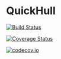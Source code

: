 # QuickHull

[![Build Status](https://travis-ci.org/tlycken/QuickHull.jl.svg?branch=master)](https://travis-ci.org/tlycken/QuickHull.jl)

[![Coverage Status](https://coveralls.io/repos/tlycken/QuickHull.jl/badge.svg?branch=master&service=github)](https://coveralls.io/github/tlycken/QuickHull.jl?branch=master)

[![codecov.io](http://codecov.io/github/tlycken/QuickHull.jl/coverage.svg?branch=master)](http://codecov.io/github/tlycken/QuickHull.jl?branch=master)
